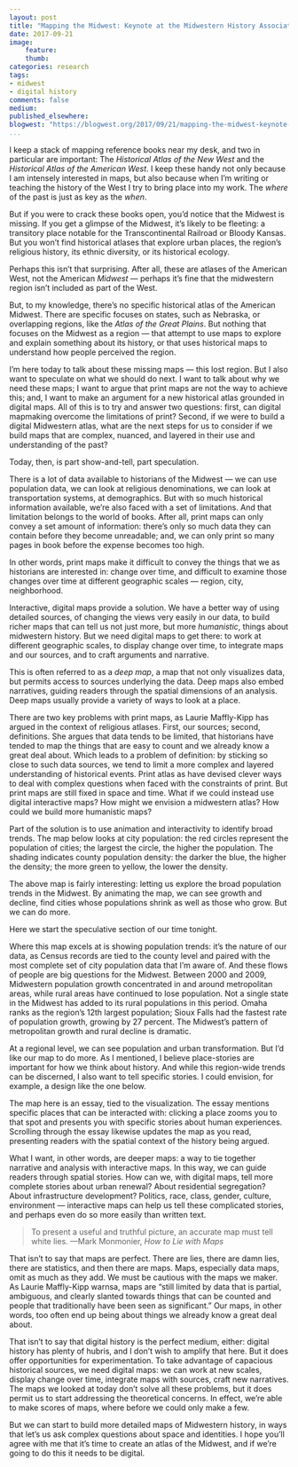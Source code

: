 ```yaml
---
layout: post
title: "Mapping the Midwest: Keynote at the Midwestern History Association"
date: 2017-09-21
image:
    feature:
    thumb:
categories: research
tags:
- midwest
- digital history
comments: false
medium:
published_elsewhere:
blogwest: "https://blogwest.org/2017/09/21/mapping-the-midwest-keynote-at-the-midwestern-history-association/"
...
```


I keep a stack of mapping reference books near my desk, and two in particular are important: The *Historical Atlas of the New West* and the *Historical Atlas of the American West*. I keep these handy not only because I am intensely interested in maps, but also because when I’m writing or teaching the history of the West I try to bring place into my work. The *where* of the past is just as key as the *when*.

But if you were to crack these books open, you’d notice that the Midwest is missing. If you get a glimpse of the Midwest, it’s likely to be fleeting: a transitory place notable for the Transcontinental Railroad or Bloody Kansas. But you won’t find historical atlases that explore urban places, the region’s religious history, its ethnic diversity, or its historical ecology.

Perhaps this isn’t that surprising. After all, these are atlases of the American West, not the American *Midwest* — perhaps it’s fine that the midwestern region isn’t included as part of the West.

But, to my knowledge, there’s no specific historical atlas of the American Midwest. There are specific focuses on states, such as Nebraska, or overlapping regions, like the *Atlas of the Great Plains*. But nothing that focuses on the Midwest as a region — that attempt to use maps to explore and explain something about its history, or that uses historical maps to understand how people perceived the region.

I’m here today to talk about these missing maps — this lost region. But I also want to speculate on what we should do next. I want to talk about why we need these maps; I want to argue that print maps are not the way to achieve this; and, I want to make an argument for a new historical atlas grounded in digital maps. All of this is to try and answer two questions: first, can digital mapmaking overcome the limitations of print? Second, if we were to build a digital Midwestern atlas, what are the next steps for us to consider if we build maps that are complex, nuanced, and layered in their use and understanding of the past?

Today, then, is part show-and-tell, part speculation.

There is a lot of data available to historians of the Midwest — we can use population data, we can look at religious denominations, we can look at transportation systems, at demographics. But with so much historical information available, we’re also faced with a set of limitations. And that limitation belongs to the world of books. After all, print maps can only convey a set amount of information: there’s only so much data they can contain before they become unreadable; and, we can only print so many pages in book before the expense becomes too high.

In other words, print maps make it difficult to convey the things that we as historians are interested in: change over time, and difficult to examine those changes over time at different geographic scales — region, city, neighborhood.

Interactive, digital maps provide a solution. We have a better way of using detailed sources, of changing the views very easily in our data, to build richer maps that can tell us not just more, but more *humanistic*, things about midwestern history. But we need digital maps to get there: to work at different geographic scales, to display change over time, to integrate maps and our sources, and to craft arguments and narrative.

This is often referred to as a *deep map*, a map that not only visualizes data, but permits access to sources underlying the data. Deep maps also embed narratives, guiding readers through the spatial dimensions of an analysis. Deep maps usually provide a variety of ways to look at a place.

There are two key problems with print maps, as Laurie Maffly-Kipp has argued in the context of religious atlases. First, our sources; second, definitions. She argues that data tends to be limited, that historians have tended to map the things that are easy to count and we already know a great deal about. Which leads to a problem of definition: by sticking so close to such data sources, we tend to limit a more complex and layered understanding of historical events. Print atlas as have devised clever ways to deal with complex questions when faced with the constraints of print. But print maps are still fixed in space and time. What if we could instead use digital interactive maps? How might we envision a midwestern atlas? How could we build more humanistic maps?

Part of the solution is to use animation and interactivity to identify broad trends. The map below looks at city population: the red circles represent the population of cities; the largest the circle, the higher the population. The shading indicates county population density: the darker the blue, the higher the density; the more green to yellow, the lower the density.

The above map is fairly interesting: letting us explore the broad population trends in the Midwest. By animating the map, we can see growth and decline, find cities whose populations shrink as well as those who grow. But we can do more.

Here we start the speculative section of our time tonight.

Where this map excels at is showing population trends: it’s the nature of our data, as Census records are tied to the county level and paired with the most complete set of city population data that I’m aware of. And these flows of people are big questions for the Midwest. Between 2000 and 2009, Midwestern population growth concentrated in and around metropolitan areas, while rural areas have continued to lose population. Not a single state in the Midwest has added to its rural populations in this period. Omaha ranks as the region’s 12th largest population; Sioux Falls had the fastest rate of population growth, growing by 27 percent. The Midwest’s pattern of metropolitan growth and rural decline is dramatic.

At a regional level, we can see population and urban transformation. But I’d like our map to do more. As I mentioned, I believe place-stories are important for how we think about history. And while this region-wide trends can be discerned, I also want to tell specific stories. I could envision, for example, a design like the one below.

The map here is an essay, tied to the visualization. The essay mentions specific places that can be interacted with: clicking a place zooms you to that spot and presents you with specific stories about human experiences. Scrolling through the essay likewise updates the map as you read, presenting readers with the spatial context of the history being argued.

What I want, in other words, are deeper maps: a way to tie together narrative and analysis with interactive maps. In this way, we can guide readers through spatial stories. How can we, with digital maps, tell more complete stories about urban renewal? About residential segregation? About infrastructure development? Politics, race, class, gender, culture, environment — interactive maps can help us tell these complicated stories, and perhaps even do so more easily than written text.

> To present a useful and truthful picture, an accurate map must tell white lies. —Mark Monmonier, *How to Lie with Maps*

That isn’t to say that maps are perfect. There are lies, there are damn lies, there are statistics, and then there are maps. Maps, especially data maps, omit as much as they add. We must be cautious with the maps we maker. As Laurie Maffly-Kipp warnsa, maps are “still limited by data that is partial, ambiguous, and clearly slanted towards things that can be counted and people that traditionally have been seen as significant.” Our maps, in other words, too often end up being about things we already know a great deal about.

That isn’t to say that digital history is the perfect medium, either: digital history has plenty of hubris, and I don’t wish to amplify that here. But it does offer opportunities for experimentation. To take advantage of capacious historical sources, we need digital maps: we can work at new scales, display change over time, integrate maps with sources, craft new narratives. The maps we looked at today don’t solve all these problems, but it does permit us to start addressing the theoretical concerns. In effect, we’re able to make scores of maps, where before we could only make a few.

But we can start to build more detailed maps of Midwestern history, in ways that let’s us ask complex questions about space and identities. I hope you’ll agree with me that it’s time to create an atlas of the Midwest, and if we’re going to do this it needs to be digital.
